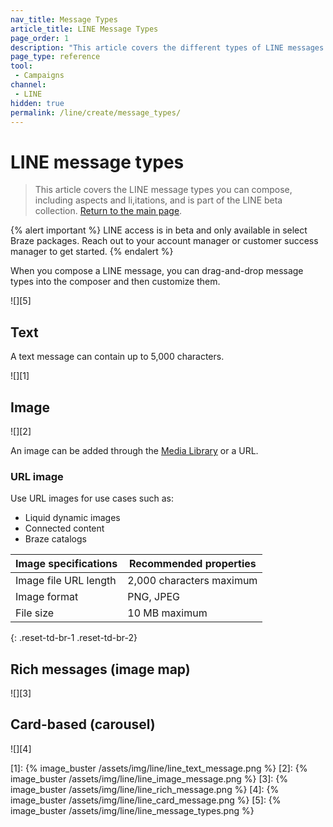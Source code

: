 ```yaml
---
nav_title: Message Types
article_title: LINE Message Types
page_order: 1
description: "This article covers the different types of LINE messages."
page_type: reference
tool:
 - Campaigns
channel:
 - LINE
hidden: true
permalink: /line/create/message_types/
---
```


# LINE message types

> This article covers the LINE message types you can compose, including aspects and li,itations, and is part of the LINE beta collection. [Return to the main page](https://www.braze.com/docs/line/).

{% alert important %}
LINE access is in beta and only available in select Braze packages. Reach out to your account manager or customer success manager to get started.
{% endalert %}

When you compose a LINE message, you can drag-and-drop message types into the composer and then customize them.

![][5]

## Text

A text message can contain up to 5,000 characters.

![][1]

## Image

![][2]

An image can be added through the [Media Library]({{site.baseurl}}/user_guide/engagement_tools/templates_and_media/media_library/) or a URL.

### URL image

Use URL images for use cases such as:
- Liquid dynamic images 
- Connected content 
- Braze catalogs

| **Image specifications** | **Recommended properties** |
|--------------------------|----------------------------|
| Image file URL length | 2,000 characters maximum  |
| Image format          | PNG, JPEG             |
| File size     |  10&nbsp;MB maximum |
{: .reset-td-br-1 .reset-td-br-2}

## Rich messages (image map)

![][3]

## Card-based (carousel)

![][4]

[1]: {% image_buster /assets/img/line/line_text_message.png %}
[2]: {% image_buster /assets/img/line/line_image_message.png %}
[3]: {% image_buster /assets/img/line/line_rich_message.png %}
[4]: {% image_buster /assets/img/line/line_card_message.png %}
[5]: {% image_buster /assets/img/line/line_message_types.png %}
